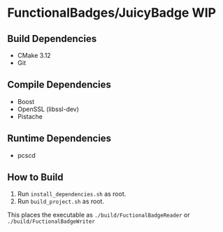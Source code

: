 # FunctionalBadges/JuicyBadge WIP

## Build Dependencies
* CMake 3.12
* Git

## Compile Dependencies
* Boost
* OpenSSL (libssl-dev)
* Pistache

## Runtime Dependencies
* pcscd

## How to Build
1. Run `install_dependencies.sh` as root.
2. Run `build_project.sh` as root.

This places the executable as `./build/FuctionalBadgeReader` or `./build/FuctionalBadgeWriter`
